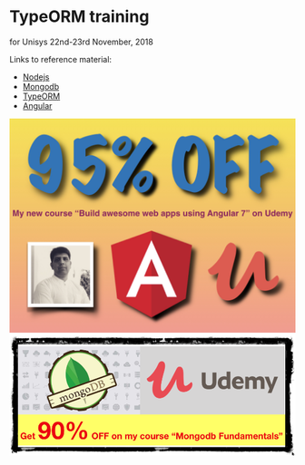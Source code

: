 # TypeORM training

for Unisys 22nd-23rd November, 2018

Links to reference material:

* <a href='https://vinod.co/resources/Nodejs.pdf'>Nodejs</a>
* <a href='https://vinod.co/resources/MongoDB.pdf'>Mongodb</a>
* <a href='http://typeorm.io/'>TypeORM</a>
* <a href='https://vinod.co/resources/Angular-Vinod.pdf'>Angular</a>


<div>
<a href="http://bit.ly/2D9pxjW" target="_blank">
<img src="https://github.com/kayartaya-vinod/2018_11_PHILIPS_ANGULAR/raw/master/banner1.jpeg">
</a>
</div>


<a href="https://www.udemy.com/mongodb-fundamentals/?couponCode=FIRST500" target="_blank">
<img src="https://github.com/kayartaya-vinod/2019_01_HIBERNATE_SPRING_HPE/raw/master/assets/images/promo-1.png">
</a>

